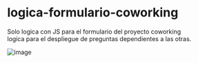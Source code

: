# logica-formulario-coworking
Solo logica con JS para el formulario del proyecto coworking  
logica para el despliegue de preguntas dependientes a las otras. 

![image](https://user-images.githubusercontent.com/72038716/188732011-b3568f68-dec5-4998-ad30-468bbec52588.png)

